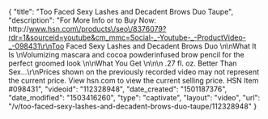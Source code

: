 {
    "title": "Too Faced Sexy Lashes and Decadent Brows Duo  Taupe",
    "description": "For More Info or to Buy Now: http:\/\/www.hsn.com\/products\/seo\/8376079?rdr=1&sourceid=youtube&cm_mmc=Social-_-Youtube-_-ProductVideo-_-098431\r\nToo Faced Sexy Lashes and Decadent Brows Duo  \n\nWhat It Is \nVolumizing mascara and cocoa powderinfused brow pencil for the perfect groomed look \n\nWhat You Get \n\n\n    .27 fl. oz. Better Than Sex...\r\nPrices shown on the previously recorded video may not represent the current price.  View hsn.com to view the current selling price. HSN Item #098431",
    "videoid": "112328948",
    "date_created": "1501187376",
    "date_modified": "1503416260",
    "type": "captivate",
    "layout": "video",
    "url": "\/v\/too-faced-sexy-lashes-and-decadent-brows-duo-taupe\/112328948"
}